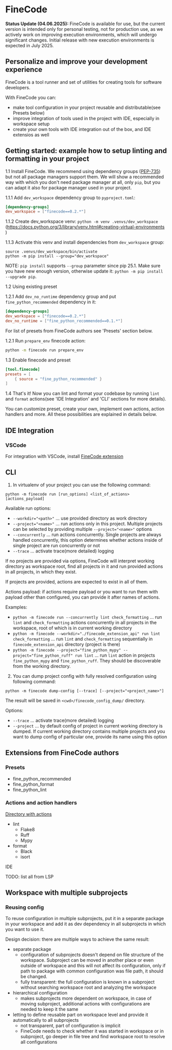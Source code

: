 # FineCode

**Status Update (04.06.2025):** FineCode is available for use, but the current version is intended only for personal testing, not for production use, as we actively work on improving execution environments, which will undergo significant changes. Initial release with new execution environments is expected in July 2025.

## Personalize and improve your development experience

FineCode is a tool runner and set of utilities for creating tools for software developers.

With FineCode you can:

- make tool configuration in your project reusable and distributable(see Presets below)
- improve integration of tools used in the project with IDE, especially in workspace setup
- create your own tools with IDE integration out of the box, and IDE extensios as well

## Getting started: example how to setup linting and formatting in your project

1.1 Install FineCode. We recommend using dependency groups ([PEP-735](https://peps.python.org/pep-0735/)) but not all package managers support them. We will show a recommended way with which you don't need package manager at all, only `pip`, but you can adapt it also for package manager used in your project.

1.1.1 Add `dev_workspace` dependency group to `pyproject.toml`:

  ```toml
  [dependency-groups]
  dev_workspace = ["finecode==0.2.*"]
  ```

1.1.2 Create dev_workspace venv: `python -m venv .venvs/dev_workspace` (https://docs.python.org/3/library/venv.html#creating-virtual-environments )

1.1.3 Activate this venv and install dependencies from `dev_workspace` group:
  ```
  source .venvs/dev_workspace/bin/activate
  python -m pip install --group="dev_workspace"
  ```

NOTE: `pip install` supports `--group` parameter since pip 25.1. Make sure you have new enough version, otherwise update it: `python -m pip install --upgrade pip`.

1.2 Using existing preset

1.2.1 Add `dev_no_runtime` dependency group and put `fine_python_recommended` dependency in it:

  ```toml
  [dependency-groups]
  dev_workspace = ["finecode==0.2.*"]
  dev_no_runtime = ["fine_python_recommended==0.1.*"]
  ```

For list of presets from FineCode authors see 'Presets' section below.

1.2.1 Run `prepare_env` finecode action:

  ```bash
  python -m finecode run prepare_env
  ```

1.3 Enable finecode and preset

```toml
[tool.finecode]
presets = [
    { source = "fine_python_recommended" }
]
```

1.4 That's it! Now you can lint and format your codebase by running `lint` and `format` actions(see 'IDE Integration' and 'CLI' sections for more details).

You can customize preset, create your own, implement own actions, action handlers and more. All these possibilities are explained in details below.

## IDE Integration

### VSCode

For integration with VSCode, install [FineCode extension](https://github.com/finecode-dev/finecode-vscode)

## CLI

1. In virtualenv of your project you can use the following command:

`python -m finecode run [run_options] <list_of_actions> [actions_payload]`

Available run options:

- `--workdir="<path>"` ... use provided directory as work directory
- `--project="<name>"` ... run actions only in this project. Multiple projects can be selected by providing multiple `--project="<name>"` options
- `--concurrently` ... run actions concurrently. Single projects are always handled concurrently, this option determines whether actions inside of single project are run concurrently or not
- `--trace` ... activate trace(more detailed) logging

If no projects are provided via options, FineCode will interpret working directory as workspace root, find all projects in it and run provided actions in all projects, in which they exist.

If projects are provided, actions are expected to exist in all of them.

Actions payload: if actions require payload or you want to run them with payload other than configured, you can provide it after names of actions.

Examples:

- `python -m finecode run --concurrently lint check_formatting` ... run `lint` and `check_formatting` actions concurrently in all projects in the workspace, root of which is in current working directory
- `python -m finecode --workdir="./finecode_extension_api" run lint check_formatting` ... run `lint` and `check_formatting` sequentially in `finecode_extension_api` directory (project is there)
- `python -m finecode --project="fine_python_mypy" --project="fine_python_ruff" run lint` ... run `lint` action in projects `fine_python_mypy` and `fine_python_ruff`. They should be discoverable from the working directory.

2. You can dump project config with fully resolved configuration using following command:

`python -m finecode dump-config [--trace] [--project="<project_name>"]`

The result will be saved in `<cwd>/finecode_config_dump/` directory.

Options:

- `--trace` ... activate trace(more detailed) logging
- `--project` ... by default config of project in current working directory is dumped. If current working directory contains multiple projects and you want to dump config of particular one, provide its name using this option

## Extensions from FineCode authors

### Presets

- fine_python_recommended
- fine_python_format
- fine_python_lint

### Actions and action handlers

[Directory with actions](https://github.com/finecode-dev/finecode/tree/main/finecode_extension_api/finecode_extension_api/actions)

- lint
  - Flake8
  - Ruff
  - Mypy
- format
  - Black
  - isort

IDE

TODO: list all from LSP

## Workspace with multiple subprojects

### Reusing config

To reuse configuration in multiple subprojects, put it in a separate package in your workspace and add it as dev dependency in all subprojects in which you want to use it.

Design decision: there are multiple ways to achieve the same result:

- separate package
  - configuration of subprojects doesn't depend on file structure of the workspace. Subproject can be moved in another place or even outside of workspace and this will not affect its configuration, only if path to package with common configuration was file path, it should be changed.
  - fully transparent: the full configuration is known in a subproject without searching workspace root and analyzing the workspace
- hierarchical configuration
  - makes subprojects more dependent on workspace, in case of moving subproject, additional actions with configurations are needed to keep it the same
- letting to define reusable part on workspace level and provide it automatically to all subprojects
  - not transparent, part of configuration is implicit
  - FineCode needs to check whether it was started in workspace or in subproject, go deeper in file tree and find workspace root to resolve all configurations
